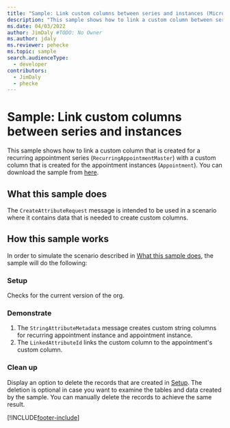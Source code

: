 ```yaml
---
title: "Sample: Link custom columns between series and instances (Microsoft Dataverse) | Microsoft Docs" # Intent and product brand in a unique string of 43-59 chars including spaces
description: "This sample shows how to link a custom column between series and instances" # 115-145 characters including spaces. This abstract displays in the search result.
ms.date: 04/03/2022
author: JimDaly #TODO: No Owner
ms.author: jdaly
ms.reviewer: pehecke
ms.topic: sample
search.audienceType:
  - developer
contributors:
  - JimDaly
  - phecke
---
```


# Sample: Link custom columns between series and instances

This sample shows how to link a custom column that is created for a recurring appointment series (`RecurringAppointmentMaster`) with a custom column that is created for the appointment instances (`Appointment`). You can download the sample from [here](https://github.com/microsoft/PowerApps-Samples/tree/master/dataverse/orgsvc/C%23/LinkAttributes).

## What this sample does

The `CreateAttributeRequest` message is intended to be used in a scenario where it contains data that is needed to create custom columns.

## How this sample works

In order to simulate the scenario described in [What this sample does](#what-this-sample-does), the sample will do the following:

### Setup

Checks for the current version of the org.

### Demonstrate

1. The `StringAttributeMetadata` message creates custom string columns for recurring appointment instance and appointment instance.
2. The `LinkedAttributeId` links the custom column to the appointment's custom column.

### Clean up

Display an option to delete the records that are created in [Setup](#setup). The deletion is optional in case you want to examine the tables and data created by the sample. You can manually delete the records to achieve the same result.

[!INCLUDE[footer-include](../../../../includes/footer-banner.md)]
